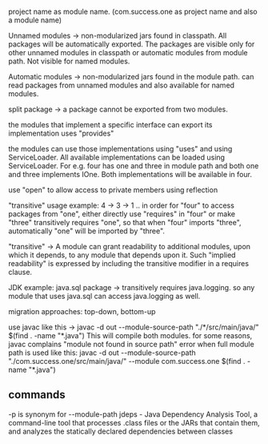 <p>
project name as module name. (com.success.one as project name and also a module name)
</p>

<p>
Unnamed modules -> non-modularized jars found in classpath. All packages will be automatically exported. The packages are visible only for other unnamed modules in classpath or automatic modules from module path. Not visible for named modules.
</p>

<p>
Automatic modules -> non-modularized jars found in the module path. can read packages from unnamed modules and also available for named modules.
</p>

<p>
split package -> a package cannot be exported from two modules.
</p>

<p>
the modules that implement a specific interface can export its implementation uses "provides"
</p>

<p>
the modules can use those implementations using "uses" and using ServiceLoader. All available implementations can be loaded using ServiceLoader. For e.g. four has one and three in module path and both one and three implements IOne. Both implementations will be available in four.
</p>

<p>
use "open" to allow access to private members using reflection
</p>

<p>
	"transitive" usage example:
	 4 -> 3 -> 1 .. in order for "four" to access packages from "one", either directly use "requires" in "four" or  make "three" transitively requires "one", so that when "four" imports "three", automatically "one" will be imported by "three".
	 
"transitive" -> A module can grant readability to additional modules, upon which it depends, to any module that depends upon it. Such "implied readability" is expressed by including the transitive modifier in a requires clause.

JDK example: java.sql package -> transitively requires java.logging. so any module that uses java.sql can access java.logging as well.
</p>

<p>
migration approaches: top-down, bottom-up
</p>

<p>
use javac like this ->  javac -d out --module-source-path "./*/src/main/java/"  $(find . -name "*.java")
This will compile both modules. for some reasons, javac complains "module not found in source path" error when full module path is used like this: javac -d out --module-source-path "./com.success.one/src/main/java/" --module com.success.one  $(find . -name "*.java")
</p>

## commands
<p>
	-p is synonym for --module-path
	jdeps - Java Dependency Analysis Tool, a command-line tool that processes .class files or the JARs that contain them, and analyzes the statically declared dependencies between classes
</p>
